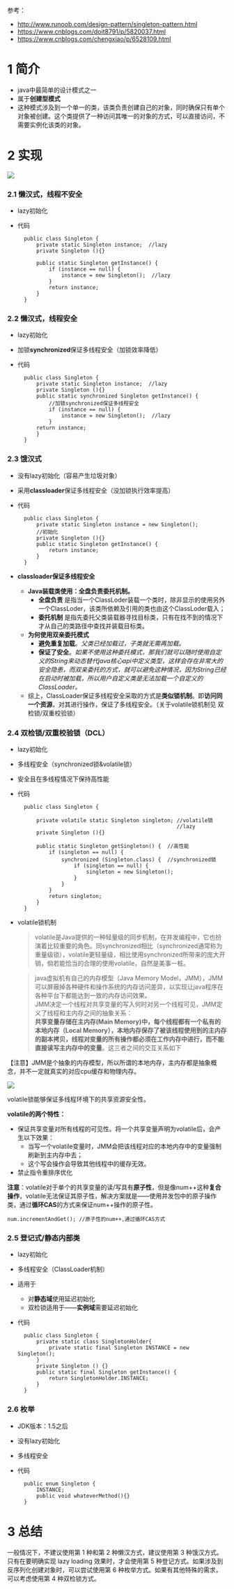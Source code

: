 参考：
- http://www.runoob.com/design-pattern/singleton-pattern.html
- https://www.cnblogs.com/doit8791/p/5820037.html
- https://www.cnblogs.com/chengxiao/p/6528109.html


# 1 简介

- java中最简单的设计模式之一
- 属于**创建型模式**
- 这种模式涉及到一个单一的类，该类负责创建自己的对象，同时确保只有单个对象被创建。这个类提供了一种访问其唯一的对象的方式，可以直接访问，不需要实例化该类的对象。

# 2 实现

![](http://ww1.sinaimg.cn/large/005N2p5vly1fsxlqsw0cpj308x0b5wfv.jpg)

### 2.1 懒汉式，线程不安全

- lazy初始化
- 代码

        public class Singleton {  
            private static Singleton instance;  //lazy
            private Singleton (){}  
        
            public static Singleton getInstance() {  
                if (instance == null) {  
                    instance = new Singleton();  //lazy
                }  
                return instance;  
            }  
        }


### 2.2 懒汉式，线程安全

- lazy初始化
- 加锁**synchronized**保证多线程安全（加锁效率降低）
- 代码

        public class Singleton {  
            private static Singleton instance;  //lazy
            private Singleton (){}  
            public static synchronized Singleton getInstance() {  
                //加锁synchronized保证多线程安全
                if (instance == null) {  
                    instance = new Singleton();  //lazy
                }  
            return instance;  
            }  
        }

### 2.3 饿汉式

- 没有lazy初始化（容易产生垃圾对象）
- 采用**classloader**保证多线程安全（没加锁执行效率提高）
- 代码

        public class Singleton {  
            private static Singleton instance = new Singleton(); 
            //初始化 
            private Singleton (){}  
            public static Singleton getInstance() {  
                return instance;  
            }  
        }

- **classloader保证多线程安全**

    - **Java装载类使用：全盘负责委托机制。**
        - **全盘负责** 是指当一个ClassLoder装载一个类时，除非显示的使用另外一个ClassLoder，该类所依赖及引用的类也由这个ClassLoder载入；
        - **委托机制** 是指先委托父类装载器寻找目标类，只有在找不到的情况下才从自己的类路径中查找并装载目标类。
    - **为何使用双亲委托模式**
        - **避免重复加载**。*父类已经加载过，子类就无需再加载。*
        - **保证了安全**。*如果不使用这种委托模式，那我们就可以随时使用自定义的String来动态替代java核心api中定义类型，这样会存在非常大的安全隐患，而双亲委托的方式，就可以避免这种情况，因为String已经在启动时被加载，所以用户自定义类是无法加载一个自定义的ClassLoader。*
    - 综上，ClassLoader保证多线程安全采取的方式是**类似锁机制**。即**访问同一个资源**，对其进行操作，保证了多线程安全。（关于volatile锁机制见 双检锁/双重校验锁）



### 2.4 双检锁/双重校验锁（DCL）

- lazy初始化
- 多线程安全（synchronized锁&volatile锁）
- 安全且在多线程情况下保持高性能
- 代码

        public class Singleton {  
            
            private volatile static Singleton singleton; //volatile锁
                                                         //lazy
            private Singleton (){}  
            
            public static Singleton getSingleton() {  //高性能
                if (singleton == null) {  
                    synchronized (Singleton.class) {  //synchronized锁
                        if (singleton == null) {
                            singleton = new Singleton();  
                        }  
                    }  
                }  
                return singleton;  
            }  
        }

- volatile锁机制

    >volatile是Java提供的一种轻量级的同步机制，在并发编程中，它也扮演着比较重要的角色。同synchronized相比（synchronized通常称为重量级锁），volatile更轻量级，相比使用synchronized所带来的庞大开销，倘若能恰当的合理的使用volatile，自然是美事一桩。
 
    >java虚拟机有自己的内存模型（Java Memory Model，JMM），JMM可以屏蔽掉各种硬件和操作系统的内存访问差异，以实现让java程序在各种平台下都能达到一致的内存访问效果。\
    JMM决定一个线程对共享变量的写入何时对另一个线程可见，JMM定义了线程和主内存之间的抽象关系：\
    **共享变量存储在主内存(Main Memory)中，每个线程都有一个私有的本地内存（Local Memory），本地内存保存了被该线程使用到的主内存的副本拷贝，线程对变量的所有操作都必须在工作内存中进行，而不能直接读写主内存中的变量**。这三者之间的交互关系如下

【注意】JMM是个抽象的内存模型，所以所谓的本地内存，主内存都是抽象概念，并不一定就真实的对应cpu缓存和物理内存。

![](http://ww1.sinaimg.cn/large/005N2p5vly1fsxp4gunv4j30ze0pe40j.jpg)

volatile锁能够保证多线程环境下的共享资源安全性。

**volatile的两个特性：**
- 保证共享变量对所有线程的可见性。将一个共享变量声明为volatile后，会产生以下效果：
    - 当写一个volatile变量时，JMM会把该线程对应的本地内存中的变量强制刷新到主内存中去；
    - 这个写会操作会导致其他线程中的缓存无效。
- 禁止指令重排序优化

**注意**：volatile对于单个的共享变量的读/写具有**原子性**，但是像num++这种**复合操作**，volatile无法保证其原子性，解决方案就是——使用并发包中的原子操作类，通过**循环CAS**的方式来保证num++操作的原子性。

    num.incrementAndGet(); //原子性的num++,通过循环CAS方式



### 2.5 登记式/静态内部类

- lazy初始化
- 多线程安全（ClassLoader机制）
- 适用于
    - 对**静态域**使用延迟初始化
    - 双检锁适用于——**实例域**需要延迟初始化

- 代码

        public class Singleton {
            private static class SingletonHolder{
                private static final Singleton INSTANCE = new Singleton();
            }
            private Singleton () {}
            public static final Singleton getInstance() {
                return SingletonHolder.INSTANCE;
            }
        }



### 2.6 枚举

- JDK版本：1.5之后
- 没有lazy初始化
- 多线程安全
- 代码

        public enum Singleton {  
            INSTANCE;  
            public void whateverMethod(){}
        }





# 3 总结

一般情况下，不建议使用第 1 种和第 2 种懒汉方式，建议使用第 3 种饿汉方式。只有在要明确实现 lazy loading 效果时，才会使用第 5 种登记方式。如果涉及到反序列化创建对象时，可以尝试使用第 6 种枚举方式。如果有其他特殊的需求，可以考虑使用第 4 种双检锁方式。




























